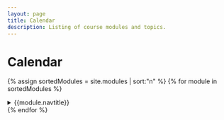 ```yaml
---
layout: page
title: Calendar
description: Listing of course modules and topics.
---
```


# Calendar

{% assign sortedModules = site.modules | sort:"n" %}
{% for module in sortedModules %}
<details markdown="block">
<summary> {{module.navtitle}} </summary>
{{ module }}
</details>
{% endfor %}
